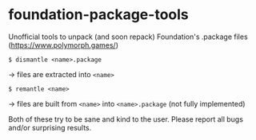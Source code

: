 # foundation-package-tools
Unofficial tools to unpack (and soon repack) Foundation's .package files (https://www.polymorph.games/)

`$ dismantle <name>.package`

-> files are extracted into `<name>`

`$ remantle <name>`

-> files are built from `<name>` into `<name>.package` (not fully implemented)

Both of these try to be sane and kind to the user. Please report all bugs and/or surprising results.
